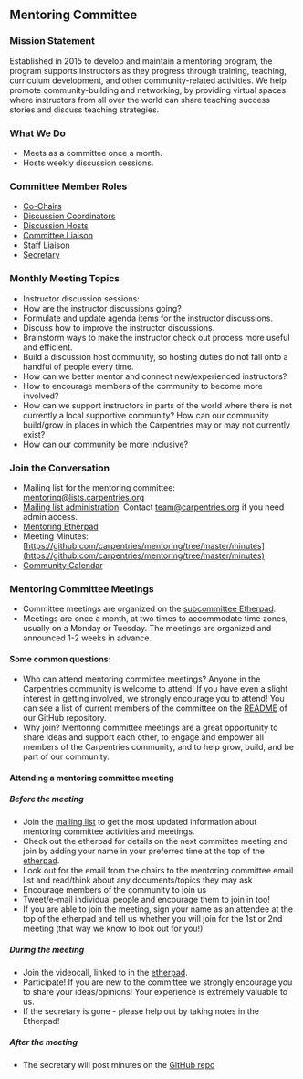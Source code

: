 ## Mentoring Committee

### Mission Statement
Established in 2015 to develop and maintain a mentoring program, the program supports instructors as they progress through training, teaching, curriculum development, and other community-related activities. We help promote community-building and networking, by providing virtual spaces where instructors from all over the world can share teaching success stories and discuss teaching strategies.

### What We Do
* Meets as a committee once a month.
* Hosts weekly discussion sessions.

### Committee Member Roles

- [Co-Chairs](mentoring-subcommittee-roles.html#co-chairs)
- [Discussion Coordinators](mentoring-subcommittee-roles.html#discussion-session-coordinators)
- [Discussion Hosts](mentoring-subcommittee-roles.html#discussion-hosts)
- [Committee Liaison](mentoring-subcommittee-roles.html#committee-liaisons)
- [Staff Liaison](mentoring-subcommittee-roles.html#staff-liaison)
- [Secretary](mentoring-subcommittee-roles.html#secretary)

### Monthly Meeting Topics
* Instructor discussion sessions:
* How are the instructor discussions going?
* Formulate and update agenda items for the instructor discussions.
* Discuss how to improve the instructor discussions.
* Brainstorm ways to make the instructor check out process more useful and efficient.
* Build a discussion host community, so hosting duties do not fall onto a handful of people every time.
* How can we better mentor and connect new/experienced instructors?
* How to encourage members of the community to become more involved?
* How can we support instructors in parts of the world where there is not currently a local supportive community? How can our community build/grow in places in which the Carpentries may or may not currently exist?
* How can our community be more inclusive?

### Join the Conversation
* Mailing list for the mentoring committee: mentoring@lists.carpentries.org
* [Mailing list administration](http://carpentries.topicbox.com/groups/mentoring).  Contact [team@carpentries.org](mailto:team@carptentries.org) if you need admin access.
* [Mentoring Etherpad](http://pad.software-carpentry.org/scf-mentoring)
* Meeting Minutes: [https://github.com/carpentries/mentoring/tree/master/minutes](https://github.com/carpentries/mentoring/tree/master/minutes)
* [Community Calendar](https://calendar.google.com/calendar/embed?src=oseuuoht0tvjbokgg3noh8c47g%40group.calendar.google.com)

### Mentoring Committee Meetings
* Committee meetings are organized on the [subcommittee Etherpad](http://pad.software-carpentry.org/scf-mentoring).
* Meetings are once a month, at two times to accommodate time zones, usually on a Monday or Tuesday. The meetings are organized and announced 1-2 weeks in advance.
#### Some common questions:
* Who can attend mentoring committee meetings?
Anyone in the Carpentries community is welcome to attend! If you have even a slight interest in getting involved, we strongly encourage you to attend! You can see a list of current members of the committee on the [README](https://github.com/carpentries/mentoring/blob/master/README.md) of our GitHub repository.
* Why join?
Mentoring committee meetings are a great opportunity to share ideas and support each other, to engage and empower all members of the Carpentries community, and to help grow, build, and be part of our community.

#### Attending a mentoring committee meeting
##### Before the meeting
* Join the [mailing list](http://carpentries.topicbox.com/groups/mentoring) to get the most updated information about mentoring committee activities and meetings.
* Check out the etherpad for details on the next committee meeting and join by adding your name in your preferred time at the top of the [etherpad](http://pad.software-carpentry.org/scf-mentoring).
* Look out for the email from the chairs to the mentoring committee email list and read/think about any documents/topics they may ask
* Encourage members of the community to join us
* Tweet/e-mail individual people and encourage them to join in too!
* If you are able to join the meeting, sign your name as an attendee at the top of the etherpad and tell us whether you will join for the 1st or 2nd meeting (that way we know to look out for you!)

##### During the meeting
* Join the videocall, linked to in the [etherpad](http://pad.software-carpentry.org/scf-mentoring).
* Participate! If you are new to the committee we strongly encourage you to share your ideas/opinions! Your experience is extremely valuable to us.
* If the secretary is gone - please help out by taking notes in the Etherpad!

##### After the meeting

* The secretary will post minutes on the [GitHub repo](https://github.com/carpentries/mentoring/tree/master/minutes)

